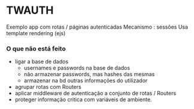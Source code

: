 # TWAUTH

Exemplo app com rotas / páginas autenticadas
Mecanismo : sessões
Usa template rendering (ejs)

### O que não está feito

- ligar a base de dados
  - usernames e passwords na base de dados
  - não armazenar passwords, mas hashes das mesmas
  - armazenar na bd outras informações do utilizador
- agrupar rotas com Routers
- aplicar middleware de autenticação a conjunto de rotas / Routers
- proteger informação critica com variáveis de ambiente.
